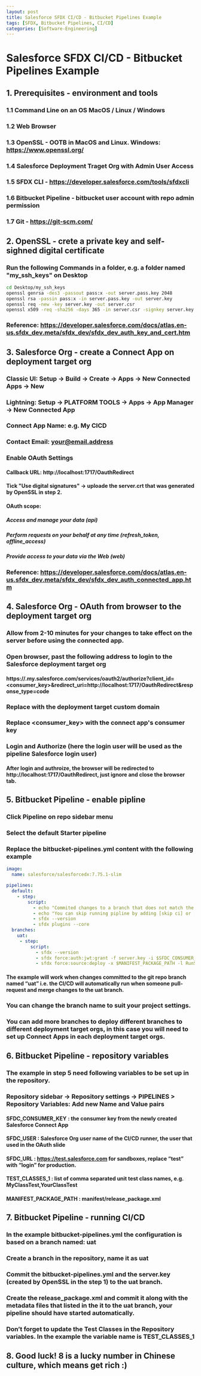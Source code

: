 ```yaml
---
layout: post
title: Salesforce SFDX CI/CD - Bitbucket Pipelines Example
tags: [SFDX, Bitbucket Pipelines, CI/CD]
categories: [Software-Engineering]
---
```


# Salesforce SFDX CI/CD - Bitbucket Pipelines Example

## 1. Prerequisites - environment and tools 
### 1.1 Command Line on an OS MacOS / Linux / Windows
### 1.2 Web Browser
### 1.3 OpenSSL - OOTB in MacOS and Linux. Windows: https://www.openssl.org/
### 1.4 Salesforce Deployment Traget Org with Admin User Access
### 1.5 SFDX CLI - https://developer.salesforce.com/tools/sfdxcli
### 1.6 Bitbucket Pipeline - bitbucket user account with repo admin permission
### 1.7 Git - https://git-scm.com/ 

## 2. OpenSSL - crete a private key and self-sighned digital certificate
### Run the following Commands in a folder, e.g. a folder named "my_ssh_keys" on Desktop
```bash
cd Desktop/my_ssh_keys
openssl genrsa -des3 -passout pass:x -out server.pass.key 2048
openssl rsa -passin pass:x -in server.pass.key -out server.key
openssl req -new -key server.key -out server.csr
openssl x509 -req -sha256 -days 365 -in server.csr -signkey server.key -out server.crt
```
### Reference: https://developer.salesforce.com/docs/atlas.en-us.sfdx_dev.meta/sfdx_dev/sfdx_dev_auth_key_and_cert.htm 

## 3. Salesforce Org - create a Connect App on deployment target org
### Classic UI: Setup -> Build -> Create -> Apps -> New Connected Apps -> New
### Lightning: Setup -> PLATFORM TOOLS -> Apps -> App Manager -> New Connected App
### Connect App Name: e.g. My CICD
### Contact Email: your@email.address
### Enable OAuth Settings
#### Callback URL: http://localhost:1717/OauthRedirect
#### Tick "Use digital signatures" -> uploade the **server.crt** that was generated by OpenSSL in step 2.
#### OAuth scope:
##### Access and manage your data (api)
##### Perform requests on your behalf at any time (refresh_token, offline_access)
##### Provide access to your data via the Web (web)
### Reference: https://developer.salesforce.com/docs/atlas.en-us.sfdx_dev.meta/sfdx_dev/sfdx_dev_auth_connected_app.htm

## 4. Salesforce Org - OAuth from browser to the deployment target org
### Allow from 2-10 minutes for your changes to take effect on the server before using the connected app.
### Open browser, past the following address to login to the Salesforce deployment target org
#### https://<org-custome-domain>.my.salesforce.com/services/oauth2/authorize?client_id=<consumer_key>&redirect_uri=http://localhost:1717/OauthRedirect&response_type=code
### Replace <org-custom-domain> with the deployment target custom domain
### Replace <consumer_key> with the connect app's consumer key
### Login and Authorize (here the login user will be used as the pipeline Salesforce login user)
#### After login and authroize, the browser will be redirected to http://localhost:1717/OauthRedirect, just ignore and close the browser tab.


## 5. Bitbucket Pipeline - enable pipline
### Click Pipeline on repo sidebar menu
### Select the default **Starter** pipeline
### Replace the **bitbucket-pipelines.yml** content with the following example
```yaml
image:
  name: salesforce/salesforcedx:7.75.1-slim

pipelines:
  default:
    - step:
        script:
          - echo "Commited changes to a branch that does not match the listed branches in bitbucket-pipelines.yml."
          - echo "You can skip running pipline by adding [skip ci] or [ci skip] (with []) to the git commit message."
          - sfdx --version
          - sfdx plugins --core
  branches:
    uat:
     - step:
         script:
           - sfdx --version
           - sfdx force:auth:jwt:grant -f server.key -i $SFDC_CONSUMER_KEY -u $SFDC_USER -d -s -r $SFDC_URL
           - sfdx force:source:deploy -x $MANIFEST_PACKAGE_PATH -l RunSpecifiedTests -r $TEST_CLASSES_1

```
#### The example will work when changes committed to the git repo branch named “uat” i.e. the CI/CD will automatically run when someone pull-request and merge changes to the uat branch. 
### You can change the branch name to suit your project settings.
### You can add more branches to deploy different branches to different deployment target orgs, in this case you will need to set up Connect Apps in each deployment target orgs.

## 6. Bitbucket Pipeline - repository variables
### The example in step 5 need following variables to be set up in the repository.
### Repository sidebar -> Repository settings -> PIPELINES > Repository Variables: Add new Name and Value pairs
#### SFDC_CONSUMER_KEY : the consumer key from the newly created Salesforce Connect App
#### SFDC_USER : Salesforce Org user name of the CI/CD runner, the user that used in the OAuth slide
#### SFDC_URL : https://test.salesforce.com  for sandboxes, replace “test” with “login” for production.
#### TEST_CLASSES_1 : list of comma separated unit test class names, e.g. MyClassTest,YourClassTest
#### MANIFEST_PACKAGE_PATH : manifest/release_package.xml

## 7. Bitbucket Pipeline - running CI/CD
### In the example bitbucket-pipelines.yml the configuration is based on a branch named: **uat**
### Create a branch in the repository, name it as **uat**
### Commit the bitbucket-pipelines.yml and the **server.key** (created by OpenSSL in the step 1) to the **uat** branch.
### Create the release_package.xml and commit it along with the metadata files that listed in the it to the uat branch, your pipeline should have started automatically.
### Don’t forget to update the Test Classes in the Repository variables. In the example the variable name is **TEST_CLASSES_1**

## 8. Good luck! 8 is a lucky number in Chinese culture, which means get **rich** :)